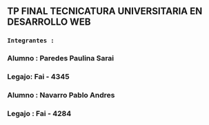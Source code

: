 
## TP FINAL TECNICATURA UNIVERSITARIA EN DESARROLLO WEB

### `Integrantes :`
<h3>Alumno : Paredes Paulina Sarai</h3>
<h3>Legajo: Fai - 4345</h3>

<h3>Alumno : Navarro Pablo Andres </h3>
<h3>Legajo : Fai - 4284</h3>
